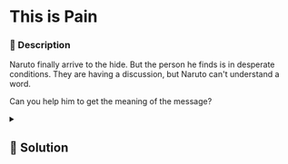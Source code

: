 # This is Pain

### 📄 Description
Naruto finally arrive to the hide. But the person he finds is in desperate conditions.
They are having a discussion, but Naruto can't understand a word.

Can you help him to get the meaning of the message?


<details>
    <summary>
        <h2>🔑 Solution</h2>
    </summary>

1. After read the ciphertext file, we can notice that it consists of `Z` and `O`.
2. Replace the Z => 0 and O => 1.
3. The result is in binary code, so we can convert it into characters.
4. It's encoded in base64, so we proceed with the decoding.
5. It's a substitution cipher text file, so we need to create a dictionary to replace the old characters with the new ones.

<h3> 🚩 Flag </h3>

```plain
spritz{shinra_tensei_everywhere}
```
</details>
